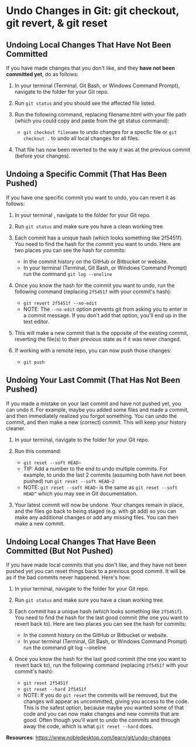 # Undo Changes in Git: git checkout, git revert, & git reset

## Undoing Local Changes That Have Not Been Committed
If you have made changes that you don't like, and they **have not been committed yet**, do as follows:

1. In your terminal (Terminal, Git Bash, or Windows Command Prompt), navigate to the folder for your Git repo.
    
2. Run `git status` and you should see the affected file listed.
   
3. Run the following command, replacing filename.html with your file path (which you could copy and paste from the git status command):
    - `git checkout filename` to undo changes for a specfic file or `git checkout .` to undo all local changes for all files.

4. That file has now been reverted to the way it was at the previous commit (before your changes).

## Undoing a Specific Commit (That Has Been Pushed)

If you have one specific commit you want to undo, you can revert it as follows:

1. In your terminal , navigate to the folder for your Git repo.

2. Run `git status` and make sure you have a clean working tree.

3. Each commit has a unique hash (which looks something like 2f5451f). You need to find the hash for the commit you want to undo. Here are two places you can see the hash for commits:
   - In the commit history on the GitHub or Bitbucket or website.
   - In your terminal (Terminal, Git Bash, or Windows Command Prompt) run the command `git log --oneline`

4. Once you know the hash for the commit you want to undo, run the following command (replacing `2f5451f` with your commit's hash):
    - `git revert 2f5451f --no-edit`
    - NOTE: The `--no-edit` option prevents git from asking you to enter in a commit message. If you don't add that option, you'll end up in the  text editor.

5. This will make a new commit that is the opposite of the existing commit, reverting the file(s) to their previous state as if it was never changed.

6. If working with a remote repo, you can now push those changes:
    - `git push`

## Undoing Your Last Commit (That Has Not Been Pushed)

If you made a mistake on your last commit and have not pushed yet, you can undo it. For example, maybe you added some files and made a commit, and then immediately realized you forgot something. You can undo the commit, and then make a new (correct) commit. This will keep your history cleaner.

1. In your terminal, navigate to the folder for your Git repo.

2. Run this command:
   - `git reset --soft HEAD~`
   - TIP: Add a number to the end to undo multiple commits. For example, to undo the last 2 commits (assuming both have not been pushed) run `git reset --soft HEAD~2`
   - NOTE: `git reset --soft HEAD~` is the same as `git reset --soft HEAD^` which you may see in Git documentation.

3. Your latest commit will now be undone. Your changes remain in place, and the files go back to being staged (e.g. with git add) so you can make any additional changes or add any missing files. You can then make a new commit.

## Undoing Local Changes That Have Been Committed (But Not Pushed)

If you have made local commits that you don't like, and they have not been pushed yet you can reset things back to a previous good commit. It will be as if the bad commits never happened. Here's how:

1. In your terminal, navigate to the folder for your Git repo.

2. Run `git status` and make sure you have a clean working tree.

3. Each commit has a unique hash (which looks something like `2f5451f`). You need to find the hash for the last good commit (the one you want to revert back to). Here are two places you can see the hash for commits:
   - In the commit history on the GitHub or Bitbucket or website.
   - In your terminal (Terminal, Git Bash, or Windows Command Prompt) run the command git log --oneline

4. Once you know the hash for the last good commit (the one you want to revert back to), run the following command (replacing `2f5451f` with your commit's hash):
   - `git reset 2f5451f`
   - `git reset --hard 2f5451f`
   - NOTE: If you do `git reset` the commits will be removed, but the changes will appear as uncommitted, giving you access to the code. This is the safest option, because maybe you wanted some of that code and you can now make changes and new commits that are good. Often though you'll want to undo the commits and through away the code, which is what `git reset --hard` does.

**Resources**: https://www.nobledesktop.com/learn/git/undo-changes